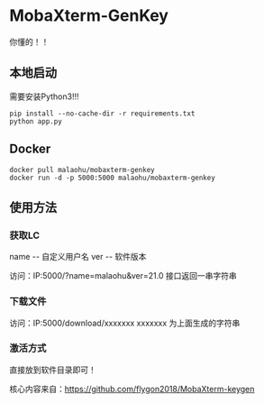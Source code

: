 # MobaXterm-GenKey
你懂的！！

## 本地启动
需要安装Python3!!!
```
pip install --no-cache-dir -r requirements.txt
python app.py
```

## Docker
```
docker pull malaohu/mobaxterm-genkey
docker run -d -p 5000:5000 malaohu/mobaxterm-genkey
```


## 使用方法
### 获取LC

name -- 自定义用户名
ver  -- 软件版本

访问：IP:5000/?name=malaohu&ver=21.0
接口返回一串字符串

### 下载文件
访问：IP:5000/download/xxxxxxx
xxxxxxx 为上面生成的字符串

### 激活方式
直接放到软件目录即可！



核心内容来自：https://github.com/flygon2018/MobaXterm-keygen
